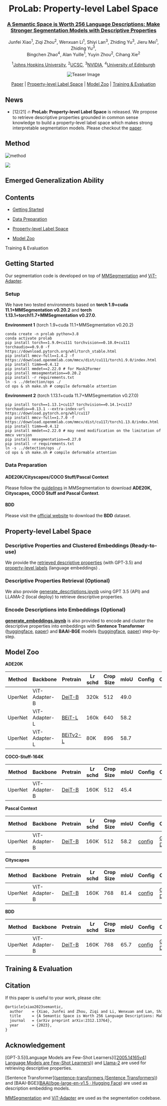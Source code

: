 

<div align='center'>
  <!-- Paper Title -->
  <h1><strong>ProLab</strong>: <strong>Pro</strong>perty-level <strong>Lab</strong>el Space</h1>
  <h3><a href="https://arxiv.org/abs/2312.13764">A Semantic Space is Worth 256 Language Descriptions: Make Stronger Segmentation Models with Descriptive Properties</a></h3>
  
  <!-- Authors -->
  <p>
    Junfei Xiao<sup>1</sup>, Ziqi Zhou<sup>2</sup>, Wenxuan Li<sup>1</sup>, Shiyi Lan<sup>3</sup>, Zhiding Yu<sup>3</sup>,
    Jieru Mei<sup>1</sup>, Zhiding Yu<sup>3</sup>, <br>Bingchen Zhao<sup>4</sup>, Alan Yuille<sup>1</sup>,
    Yuyin Zhou<sup>2</sup>, Cihang Xie<sup>2</sup>
  </p>
  
  <!-- Institutions -->
  <p>
    <sup>1</sup><a href="https://www.jhu.edu/">Johns Hopkins University</a>, 
    <sup>2</sup><a href="https://www.ucsc.edu/">UCSC</a>, 
    <sup>3</sup><a href="https://www.nvidia.com/">NVIDIA</a>, 
    <sup>4</sup><a href="https://www.ed.ac.uk/">University of Edinburgh</a>
  </p>
  
  <!-- Teaser Image -->
  <img src="images/github_teaser.png" alt="Teaser Image">


</div>



<div align="center">

[Paper](https://arxiv.org/abs/2312.13764) | 
[Property-level Label Space](#property-level-label-space) | 
[Model Zoo](#model-zoo) | 
[Training & Evaluation](#training--evaluation)

</div>


## News

- [12/21] 🔥 **ProLab: Property-level Label Space** is released. We propose to retrieve descriptive properties grounded in common sense knowledge to build a property-level label space which makes strong interpretable segmentation models. Please checkout the [paper](https://arxiv.org/abs/2312.13764).

## Method

![method](images/method_llm_as_descriptors.png)

![](images/method_descriptions_as_supervisions.png)

## Emerged Generalization Ability



## Contents

- [Getting Started](#getting-started)

- [Data Preparation](#data-preparation) 
  
- [Property-level Label Space](#property-level-label-space)


- [Model Zoo](#model-zoo)

Training & Evaluation





## Getting Started

Our segmentation code is developed on top of [MMSegmentation](https://github.com/open-mmlab/mmsegmentation/) and [ViT-Adapter](https://github.com/czczup/ViT-Adapter).

### Setup

We have two tested environments based on **torch 1.9+cuda 11.1+MMSegmentation v0.20.2** and **torch 1.13.1+torch11.7+MMSegmentation v0.27.0**.

**Environment 1** (torch 1.9+cuda 11.1+MMSegmentation v0.20.2)

```
conda create -n prolab python=3.8
conda activate prolab
pip install torch==1.9.0+cu111 torchvision==0.10.0+cu111 torchaudio==0.9.0 -f https://download.pytorch.org/whl/torch_stable.html
pip install mmcv-full==1.4.2 -f https://download.openmmlab.com/mmcv/dist/cu111/torch1.9.0/index.html
pip install timm==0.4.12
pip install mmdet==2.22.0 # for Mask2Former
pip install mmsegmentation==0.20.2
pip install -r requirements.txt
ln -s ../detection/ops ./
cd ops & sh make.sh # compile deformable attention
```

**Environment 2** (torch 1.13.1+cuda 11.7+MMSegmentation v0.27.0)

```
pip install torch==1.13.1+cu117 torchvision==0.14.1+cu117 torchaudio==0.13.1 --extra-index-url https://download.pytorch.org/whl/cu117
pip install mmcv-full==1.7.0 -f https://download.openmmlab.com/mmcv/dist/cu117/torch1.13.0/index.html
pip install timm==0.4.12
pip install mmdet==2.22.0 # may need modification on the limitation of mmcv version 
pip install mmsegmentation==0.27.0
pip install -r requirements.txt
ln -s ../detection/ops ./
cd ops & sh make.sh # compile deformable attention
```

### Data Preparation

#### **ADE20K/Cityscapes/COCO Stuff/Pascal Context**

Please follow the [guidelines](https://github.com/open-mmlab/mmsegmentation/blob/master/docs/en/dataset_prepare.md#prepare-datasets) in MMSegmentation to download **ADE20K, Cityscapes, COCO Stuff and Pascal Context**.

#### BDD

Please visit the [official website](https://bdd-data.berkeley.edu/) to download the **BDD** dataset.

## Property-level Label Space

### Descriptive Properties and Clustered Embeddings (Ready-to-use)

We provide the [retrieved descriptive properties](./descriptors/) (with GPT-3.5) and [property-level labels](https://drive.google.com/drive/folders/1AVpMCi_CoT_JQfuuoVfUS2RLCQHk5fgI?usp=drive_link) (language embeddings) .

### Descriptive Properties Retrieval (Optional)

We also provide [generate_descrtiptions.ipynb](./generate_descrtiptions.ipynb) using GPT 3.5 (API) and LLAMA-2 (local deploy) to retrieve descriptive properties. 

### Encode Descriptions into Embeddings (Optional)

**[generate_embeddings.ipynb](./generate_embeddings.ipynb)** is also provided to encode and cluster the descriptive properties into embeddings with **Sentence Transformer** ([huggingface](https://huggingface.co/sentence-transformers), [paper](https://arxiv.org/abs/1908.10084)) and **BAAI-BGE** models ([huggingface](https://huggingface.co/BAAI/bge-large-en-v1.5), [paper](https://arxiv.org/abs/2309.07597v2)) step-by-step.



## Model Zoo

**ADE20K**

| Method  | Backbone      | Pretrain                                                                                                                   | Lr schd | Crop Size | mIoU | Config | Checkpoint |
| ------- | ------------- | -------------------------------------------------------------------------------------------------------------------------- | ------- | --------- | ---- | ------ | ---------- |
| UperNet | ViT-Adapter-B | [DeiT-B](https://dl.fbaipublicfiles.com/deit/deit_base_patch16_224-b5f2ef4d.pth)                                           | 320k    | 512       | 49.0 |        |            |
| UperNet | ViT-Adapter-L | [BEiT-L](https://conversationhub.blob.core.windows.net/beit-share-public/beit/beit_large_patch16_224_pt22k_ft22k.pth)      | 160k    | 640       | 58.2 |        |            |
| UperNet | ViT-Adapter-L | [BEiTv2-L](https://conversationhub.blob.core.windows.net/beit-share-public/beitv2/beitv2_large_patch16_224_pt1k_ft21k.pth) | 80K     | 896       | 58.7 |        |            |

**COCO-Stuff-164K**

| Method  | Backbone      | Pretrain                                                                         | Lr schd | Crop Size | mIoU | Config | Checkpoint |
| ------- | ------------- | -------------------------------------------------------------------------------- | ------- | --------- | ---- | ------ | ---------- |
| UperNet | ViT-Adapter-B | [DeiT-B](https://dl.fbaipublicfiles.com/deit/deit_base_patch16_224-b5f2ef4d.pth) | 160K    | 512       | 45.4 |        |            |

**Pascal Context**

| Method  | Backbone      | Pretrain                                                                         | Lr schd | Crop Size | mIoU | Config                                                                                                                                                                             | Checkpoint                                                                                            |
| ------- | ------------- | -------------------------------------------------------------------------------- | ------- | --------- | ---- | ---------------------------------------------------------------------------------------------------------------------------------------------------------------------------------- | ----------------------------------------------------------------------------------------------------- |
| UperNet | ViT-Adapter-B | [DeiT-B](https://dl.fbaipublicfiles.com/deit/deit_base_patch16_224-b5f2ef4d.pth) | 160K    | 512       | 58.2 | [config](./configs/pascal_context/upernet_deit_adapter_base_512_160k_pascal_context_59_bge_base_gpt3.5_cluster_128_cosine_simi_with_sigmoid_cosine_loss_temp_0.04_unnormalized.py) | [Google Drive](https://drive.google.com/file/d/157nrTusisS_KD1M_y-AukHbTr0PXVI5e/view?usp=drive_link) |

**Cityscapes**

| Method  | Backbone      | Pretrain                                                                         | Lr schd | Crop Size | mIoU | Config                                                                                                                                                                 | Checkpoint                                                                                            |
| ------- | ------------- | -------------------------------------------------------------------------------- | ------- | --------- | ---- | ---------------------------------------------------------------------------------------------------------------------------------------------------------------------- | ----------------------------------------------------------------------------------------------------- |
| UperNet | ViT-Adapter-B | [DeiT-B](https://dl.fbaipublicfiles.com/deit/deit_base_patch16_224-b5f2ef4d.pth) | 160K    | 768       | 81.4 | [config](./configs/cityscapes/upernet_deit_adapter_base_768_160k_cityscapes_bge_base_gpt3.5_cluster_32_cosine_simi_with_sigmoid_cosine_loss_temp_0.04_unnormalized.py) | [Google Drive](https://drive.google.com/file/d/1QcoEvGMlpOLaUB4V71c8Qhxx7SpNfRO6/view?usp=drive_link) |

**BDD**

| Method  | Backbone      | Pretrain                                                                         | Lr schd | Crop Size | mIoU | Config                                                                                                                                                           | Checkpoint                                                                                            |
| ------- | ------------- | -------------------------------------------------------------------------------- | ------- | --------- | ---- | ---------------------------------------------------------------------------------------------------------------------------------------------------------------- | ----------------------------------------------------------------------------------------------------- |
| UperNet | ViT-Adapter-B | [DeiT-B](https://dl.fbaipublicfiles.com/deit/deit_base_patch16_224-b5f2ef4d.pth) | 160K    | 768       | 65.7 | [config](./configs/bdd100k/upernet_deit_adapter_base_768_160k_bdd100k_bge_base_gpt3.5_cluster_32_cosine_simi_with_sigmoid_cosine_loss_temp_0.04_unnormalized.py) | [Google Drive](https://drive.google.com/file/d/1ksAPKhCs7pk8TyiP3LkBeq7QZoW_RiC4/view?usp=drive_link) |

## Training & Evaluation


## Citation

If this paper is useful to your work, please cite:
```latex
@article{xiao2023semantic,
  author    = {Xiao, Junfei and Zhou, Ziqi and Li, Wenxuan and Lan, Shiyi and Mei, Jieru and Yu, Zhiding and Yuille, Alan and Zhou, Yuyin and Xie, Cihang},
  title     = {A Semantic Space is Worth 256 Language Descriptions: Make Stronger Segmentation Models with Descriptive Properties},
  journal   = {arXiv preprint arXiv:2312.13764},
  year      = {2023},
}
```

## Acknowledgement

[GPT-3.5](Language Models are Few-Shot Learners]([[2005.14165v4] Language Models are Few-Shot Learners](https://arxiv.org/abs/2005.14165v4))) and [Llama-2](https://huggingface.co/meta-llama/Llama-2-7b-hf) are used for retrieving descriptive properties.

[Sentence Transformer]([sentence-transformers (Sentence Transformers)](https://huggingface.co/sentence-transformers)) and [BAAI-BGE]([BAAI/bge-large-en-v1.5 · Hugging Face](https://huggingface.co/BAAI/bge-large-en-v1.5)) are used as description embedding models.

[MMSegmentation](https://github.com/open-mmlab/mmsegmentation/) and [ViT-Adapter](https://github.com/czczup/ViT-Adapter) are used as the segmentation codebase.
